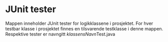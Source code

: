 # JUnit tester 
Mappen inneholder JUnit tester for logikklassene i prosjektet. 
For hver testbar klasse i prosjektet finnes en tilsvarende testklasse i denne 
mappen. Respektive tester er navngitt *klassensNavn*Test.java